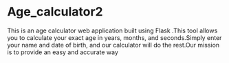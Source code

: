 # Age_calculator2
This is an age calculator web application built using Flask .This tool allows you to calculate your exact age in years, months, and seconds.Simply enter your name and date of birth, and our calculator will do the rest.Our mission is to provide an easy and accurate way 
